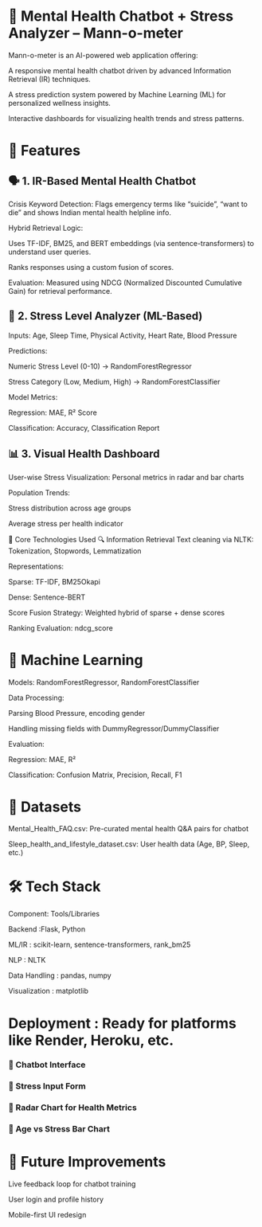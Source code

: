 # 🧠 Mental Health Chatbot + Stress Analyzer – Mann-o-meter
Mann-o-meter is an AI-powered web application offering:

A responsive mental health chatbot driven by advanced Information Retrieval (IR) techniques.

A stress prediction system powered by Machine Learning (ML) for personalized wellness insights.

Interactive dashboards for visualizing health trends and stress patterns.

# 🚀 Features
## 🗣️ 1. IR-Based Mental Health Chatbot
Crisis Keyword Detection: Flags emergency terms like “suicide”, “want to die” and shows Indian mental health helpline info.

Hybrid Retrieval Logic:

Uses TF-IDF, BM25, and BERT embeddings (via sentence-transformers) to understand user queries.

Ranks responses using a custom fusion of scores.

Evaluation: Measured using NDCG (Normalized Discounted Cumulative Gain) for retrieval performance.

## 🤖 2. Stress Level Analyzer (ML-Based)
Inputs: Age, Sleep Time, Physical Activity, Heart Rate, Blood Pressure

Predictions:

Numeric Stress Level (0-10) → RandomForestRegressor

Stress Category (Low, Medium, High) → RandomForestClassifier

Model Metrics:

Regression: MAE, R² Score

Classification: Accuracy, Classification Report

## 📊 3. Visual Health Dashboard
User-wise Stress Visualization: Personal metrics in radar and bar charts

Population Trends:

Stress distribution across age groups

Average stress per health indicator

🧠 Core Technologies Used
🔍 Information Retrieval
Text cleaning via NLTK: Tokenization, Stopwords, Lemmatization

Representations:

Sparse: TF-IDF, BM25Okapi

Dense: Sentence-BERT

Score Fusion Strategy: Weighted hybrid of sparse + dense scores

Ranking Evaluation: ndcg_score

# 🤖 Machine Learning
Models: RandomForestRegressor, RandomForestClassifier

Data Processing:

Parsing Blood Pressure, encoding gender

Handling missing fields with DummyRegressor/DummyClassifier

Evaluation:

Regression: MAE, R²

Classification: Confusion Matrix, Precision, Recall, F1

# 📂 Datasets
Mental_Health_FAQ.csv: Pre-curated mental health Q&A pairs for chatbot

Sleep_health_and_lifestyle_dataset.csv: User health data (Age, BP, Sleep, etc.)

# 🛠️ Tech Stack
Component:	Tools/Libraries

Backend	:Flask, Python

ML/IR	: scikit-learn, sentence-transformers, rank_bm25

NLP :	NLTK

Data Handling	: pandas, numpy

Visualization :	matplotlib

# Deployment : Ready for platforms like Render, Heroku, etc.

### 📍 Chatbot Interface
### 📍 Stress Input Form
### 📍 Radar Chart for Health Metrics
### 📍 Age vs Stress Bar Chart

# 📌 Future Improvements
Live feedback loop for chatbot training

User login and profile history

Mobile-first UI redesign
